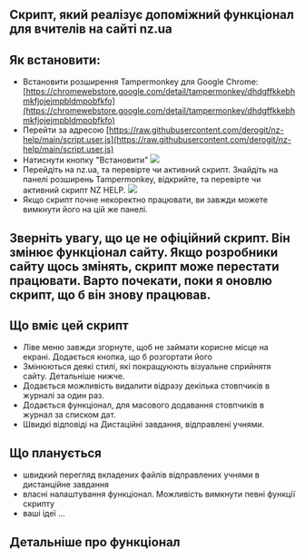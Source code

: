 ## Скрипт, який реалізує допоміжний функціонал для вчителів на сайті nz.ua

## Як встановити: 
- Встановити розширення Tampermonkey для Google Chrome: [https://chromewebstore.google.com/detail/tampermonkey/dhdgffkkebhmkfjojejmpbldmpobfkfo](https://chromewebstore.google.com/detail/tampermonkey/dhdgffkkebhmkfjojejmpbldmpobfkfo)
- Перейти за адресою [https://raw.githubusercontent.com/derogit/nz-help/main/script.user.js](https://raw.githubusercontent.com/derogit/nz-help/main/script.user.js)
- Натиснути кнопку "Встановити" 
![](https://i.imgur.com/78LhvvP.png)
- Перейдіть на nz.ua, та перевірте чи активний скрипт. Знайдіть на панелі розширень Tampermonkey, відкрийте, та перевірте чи активний скрипт NZ HELP.
![](https://i.imgur.com/6gIbe1w.png)
- Якщо скрипт почне некоректно працювати, ви завжди можете вимкнути його на цій же панелі.


## Зверніть увагу, що це не офіційний скрипт. Він змінює функціонал сайту. Якщо розробники сайту щось змінять, скрипт може перестати працювати. Варто почекати, поки я оновлю скрипт, що б він знову працював.


## Що вміє цей скрипт
- Ліве меню завжди згорнуте, щоб не займати корисне місце на екрані. Додається кнопка, що б розгортати його
- Змінюються деякі стилі, які покращуюють візуальне сприйнятя сайту. Детальніше нижче.
- Додається можливість видалити відразу декілька стовпчиків в журналі за один раз.
- Додається функціонал, для масового додавання стовпчиків в журнал за списком дат.
- Швидкі відповіді на Дистаційні завдання, відправлені учнями.

## Що планується
- швидкий перегляд вкладених файлів відправлених учнями в дистанційне завдання
- власні налаштування функціонал. Можливість вимкнути певні функції скрипту
- ваші ідеї ...

## Детальніше про функціонал
